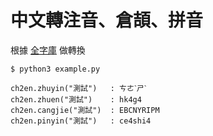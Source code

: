 # 中文轉注音、倉頡、拼音


根據 [全字庫](https://data.gov.tw/dataset/5961) 做轉換

```
$ python3 example.py

ch2en.zhuyin("測試")   : ㄘㄜˋㄕˋ
ch2en.zhuen("測試")    : hk4g4
ch2en.cangjie("測試")  : EBCNYRIPM
ch2en.pinyin("測試")   : ce4shi4
```

